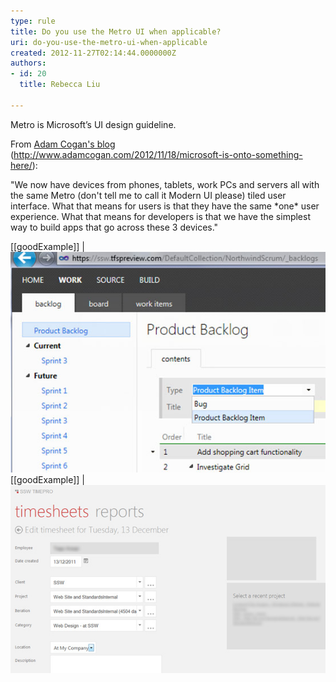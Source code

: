 ```yaml
---
type: rule
title: Do you use the Metro UI when applicable?
uri: do-you-use-the-metro-ui-when-applicable
created: 2012-11-27T02:14:44.0000000Z
authors:
- id: 20
  title: Rebecca Liu

---
```


Metro is Microsoft’s UI design guideline.
 
From           [Adam Cogan's blog](http://www.adamcogan.com/2012/11/18/microsoft-is-onto-something-here/) (http://www.adamcogan.com/2012/11/18/microsoft-is-onto-something-here/):

"We now have devices from phones, tablets, work PCs and servers all with the same Metro (don't tell me to call it Modern UI please) tiled user interface.
 What that means for users is that they have the same \*one\* user experience.
 What that means for developers is that we have the simplest way to build apps that go across these 3 devices."

[[goodExample]]
| ![TFSPreview.com adopts the Metro style](../../assets/Metro-Good.jpg)
[[goodExample]]
| ![SSW TIMEPRO has been Metro influenced](../../assets/Metro-Good2.jpg)
